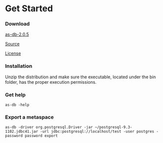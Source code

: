 # Get Started

### Download

<a href="http://activespaces.tibco.com/nexus/service/local/artifact/maven/redirect?r=releases&amp;g=com.tibco.as&amp;a=as-db&amp;v=2.0.5&amp;e=zip&amp;c=distribution" target="_blank" class="btn btn-primary">as-db-2.0.5</a>

<a href="https://github.com/TIBCOSoftware/as-db" target="_blank">Source</a>

<a href="https://raw.githubusercontent.com/TIBCOSoftware/as-db/master/LICENSE" target="_blank">License</a>

### Installation

Unzip the distribution and make sure the executable, located under the bin folder, has the proper execution permissions.

### Get help

	as-db -help

### Export a metaspace

	as-db -driver org.postgresql.Driver -jar ~/postgresql-9.3-1102.jdbc41.jar -url jdbc:postgresql://localhost/test -user postgres -password password export
